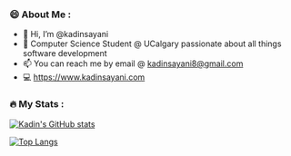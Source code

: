 ### :smile: About Me :

- 👋 Hi, I’m @kadinsayani
- 🌱 Computer Science Student @ UCalgary passionate about all things software development
- 📫 You can reach me by email @ kadinsayani8@gmail.com
- 💻 https://www.kadinsayani.com

### :fire: My Stats :

[![Kadin's GitHub stats](https://github-readme-stats.vercel.app/api?username=kadinsayani&theme=highcontrast)](https://github.com/anuraghazra/github-readme-stats) 

[![Top Langs](https://github-readme-stats.vercel.app/api/top-langs/?username=kadinsayani&theme=highcontrast&layout=compact)](https://github.com/anuraghazra/github-readme-stats)
  
<!---
kadinsayani/kadinsayani is a ✨ special ✨ repository because its `README.md` (this file) appears on your GitHub profile.
You can click the Preview link to take a look at your changes.
--->

